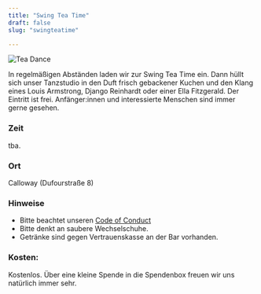 ```yaml
---
title: "Swing Tea Time"
draft: false
slug: "swingteatime"

---
```


![Tea Dance](../slider_tea_dance.png)

In regelmäßigen Abständen laden wir zur Swing Tea Time ein. Dann hüllt sich unser Tanzstudio in den Duft frisch gebackener Kuchen und den Klang eines Louis Armstrong, Django Reinhardt oder einer Ella Fitzgerald. Der Eintritt ist frei. Anfänger:innen und interessierte Menschen sind immer gerne gesehen. 

### Zeit
tba.

### Ort
Calloway (Dufourstraße 8)

### Hinweise
- Bitte beachtet unseren [Code of Conduct](../Code_of_Conduct_-_Kurse.pdf)
- Bitte denkt an saubere Wechselschuhe.  
- Getränke sind gegen Vertrauenskasse an der Bar vorhanden.  

### Kosten:
Kostenlos. Über eine kleine Spende in die Spendenbox freuen wir uns natürlich immer sehr.
